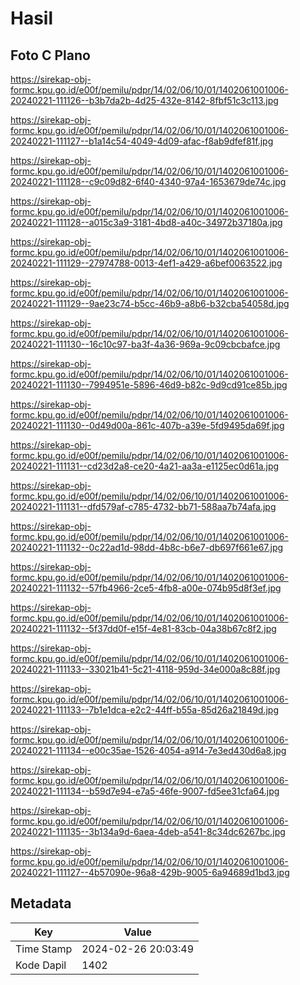 # Hasil

## Foto C Plano

https://sirekap-obj-formc.kpu.go.id/e00f/pemilu/pdpr/14/02/06/10/01/1402061001006-20240221-111126--b3b7da2b-4d25-432e-8142-8fbf51c3c113.jpg

https://sirekap-obj-formc.kpu.go.id/e00f/pemilu/pdpr/14/02/06/10/01/1402061001006-20240221-111127--b1a14c54-4049-4d09-afac-f8ab9dfef81f.jpg

https://sirekap-obj-formc.kpu.go.id/e00f/pemilu/pdpr/14/02/06/10/01/1402061001006-20240221-111128--c9c09d82-6f40-4340-97a4-1653679de74c.jpg

https://sirekap-obj-formc.kpu.go.id/e00f/pemilu/pdpr/14/02/06/10/01/1402061001006-20240221-111128--a015c3a9-3181-4bd8-a40c-34972b37180a.jpg

https://sirekap-obj-formc.kpu.go.id/e00f/pemilu/pdpr/14/02/06/10/01/1402061001006-20240221-111129--27974788-0013-4ef1-a429-a6bef0063522.jpg

https://sirekap-obj-formc.kpu.go.id/e00f/pemilu/pdpr/14/02/06/10/01/1402061001006-20240221-111129--9ae23c74-b5cc-46b9-a8b6-b32cba54058d.jpg

https://sirekap-obj-formc.kpu.go.id/e00f/pemilu/pdpr/14/02/06/10/01/1402061001006-20240221-111130--16c10c97-ba3f-4a36-969a-9c09cbcbafce.jpg

https://sirekap-obj-formc.kpu.go.id/e00f/pemilu/pdpr/14/02/06/10/01/1402061001006-20240221-111130--7994951e-5896-46d9-b82c-9d9cd91ce85b.jpg

https://sirekap-obj-formc.kpu.go.id/e00f/pemilu/pdpr/14/02/06/10/01/1402061001006-20240221-111130--0d49d00a-861c-407b-a39e-5fd9495da69f.jpg

https://sirekap-obj-formc.kpu.go.id/e00f/pemilu/pdpr/14/02/06/10/01/1402061001006-20240221-111131--cd23d2a8-ce20-4a21-aa3a-e1125ec0d61a.jpg

https://sirekap-obj-formc.kpu.go.id/e00f/pemilu/pdpr/14/02/06/10/01/1402061001006-20240221-111131--dfd579af-c785-4732-bb71-588aa7b74afa.jpg

https://sirekap-obj-formc.kpu.go.id/e00f/pemilu/pdpr/14/02/06/10/01/1402061001006-20240221-111132--0c22ad1d-98dd-4b8c-b6e7-db697f661e67.jpg

https://sirekap-obj-formc.kpu.go.id/e00f/pemilu/pdpr/14/02/06/10/01/1402061001006-20240221-111132--57fb4966-2ce5-4fb8-a00e-074b95d8f3ef.jpg

https://sirekap-obj-formc.kpu.go.id/e00f/pemilu/pdpr/14/02/06/10/01/1402061001006-20240221-111132--5f37dd0f-e15f-4e81-83cb-04a38b67c8f2.jpg

https://sirekap-obj-formc.kpu.go.id/e00f/pemilu/pdpr/14/02/06/10/01/1402061001006-20240221-111133--33021b41-5c21-4118-959d-34e000a8c88f.jpg

https://sirekap-obj-formc.kpu.go.id/e00f/pemilu/pdpr/14/02/06/10/01/1402061001006-20240221-111133--7b1e1dca-e2c2-44ff-b55a-85d26a21849d.jpg

https://sirekap-obj-formc.kpu.go.id/e00f/pemilu/pdpr/14/02/06/10/01/1402061001006-20240221-111134--e00c35ae-1526-4054-a914-7e3ed430d6a8.jpg

https://sirekap-obj-formc.kpu.go.id/e00f/pemilu/pdpr/14/02/06/10/01/1402061001006-20240221-111134--b59d7e94-e7a5-46fe-9007-fd5ee31cfa64.jpg

https://sirekap-obj-formc.kpu.go.id/e00f/pemilu/pdpr/14/02/06/10/01/1402061001006-20240221-111135--3b134a9d-6aea-4deb-a541-8c34dc6267bc.jpg

https://sirekap-obj-formc.kpu.go.id/e00f/pemilu/pdpr/14/02/06/10/01/1402061001006-20240221-111127--4b57090e-96a8-429b-9005-6a94689d1bd3.jpg


## Metadata

| Key        | Value               |
| ---------- | ------------------- |
| Time Stamp | 2024-02-26 20:03:49 |
| Kode Dapil | 1402                |



